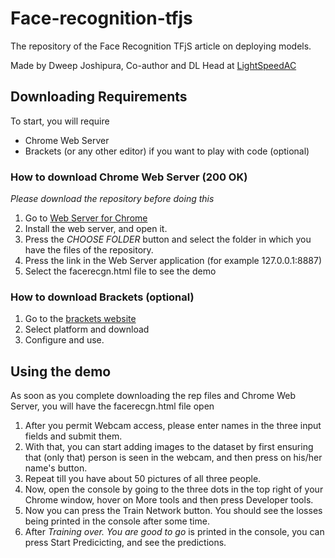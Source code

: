 # Face-recognition-tfjs #
The repository of the Face Recognition TFjS article on deploying models. 

Made by Dweep Joshipura, Co-author and DL Head at [LightSpeedAC](https://lightspeedac.blogspot.com)

## Downloading Requirements ##
To start, you will require 
- Chrome Web Server
- Brackets (or any other editor) if you want to play with code (optional)

 ### How to download Chrome Web Server (200 OK) ###
 _Please download the repository before doing this_
 1. Go to [Web Server for Chrome](https://chrome.google.com/webstore/detail/web-server-for-chrome/ofhbbkphhbklhfoeikjpcbhemlocgigb?hl=en)
 2. Install the web server, and open it.
 3. Press the _CHOOSE FOLDER_ button and select the folder in which you have the files of the repository.
 4. Press the link in the Web Server application (for example 127.0.0.1:8887)
 5. Select the facerecgn.html file to see the demo
 
 ### How to download Brackets (optional) ###
 1. Go to the [brackets website](http://brackets.io)
 2. Select platform and download
 3. Configure and use.
 
 ## Using the demo ##
 As soon as you complete downloading the rep files and Chrome Web Server, you will have the facerecgn.html file open
 1. After you permit Webcam access, please enter names in the three input fields and submit them.
 2. With that, you can start adding images to the dataset by first ensuring that (only that) person is seen in the webcam, and then press on his/her name's button.
 3. Repeat till you have about 50 pictures of all three people. 
 4. Now, open the console by going to the three dots in the top right of your Chrome window, hover on More tools and then press Developer tools.
 5. Now you can press the Train Network button. You should see the losses being printed in the console after some time.
 6. After _Training over. You are good to go_ is printed in the console, you can press Start Predicicting, and see the predictions.
 
 
